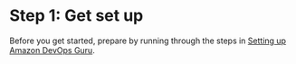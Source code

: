 # Step 1: Get set up<a name="get-set-up"></a>

Before you get started, prepare by running through the steps in [Setting up Amazon DevOps Guru](setting-up.md)\. 